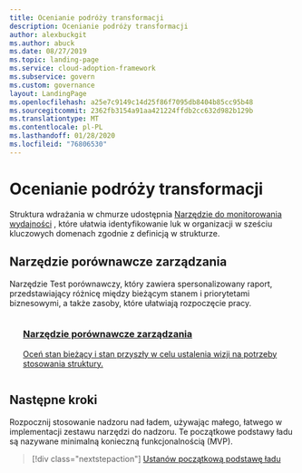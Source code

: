```yaml
---
title: Ocenianie podróży transformacji
description: Ocenianie podróży transformacji
author: alexbuckgit
ms.author: abuck
ms.date: 08/27/2019
ms.topic: landing-page
ms.service: cloud-adoption-framework
ms.subservice: govern
ms.custom: governance
layout: LandingPage
ms.openlocfilehash: a25e7c9149c14d25f86f7095db8404b85cc95b48
ms.sourcegitcommit: 2362fb3154a91aa421224ffdb2cc632d982b129b
ms.translationtype: MT
ms.contentlocale: pl-PL
ms.lasthandoff: 01/28/2020
ms.locfileid: "76806530"
---
```

# <a name="assess-your-transformation-journey"></a>Ocenianie podróży transformacji

Struktura wdrażania w chmurze udostępnia [Narzędzie do monitorowania wydajności](https://cafbaseline.com) , które ułatwia identyfikowanie luk w organizacji w sześciu kluczowych domenach zgodnie z definicją w strukturze.

## <a name="governance-benchmark-tool"></a>Narzędzie porównawcze zarządzania

Narzędzie Test porównawczy, który zawiera spersonalizowany raport, przedstawiający różnicę między bieżącym stanem i priorytetami biznesowymi, a także zasoby, które ułatwiają rozpoczęcie pracy.

<!-- markdownlint-disable MD033 -->

<ul class="panelContent cardsZ">
    <li style="display: flex; flex-direction: column;">
        <a href="https://cafbaseline.com" style="display: flex; flex-direction: column; flex: 1 0 auto;">
            <div class="cardSize" style="flex: 1 0 auto; display: flex;">
                <div class="cardPadding" style="display: flex;">
                    <div class="card">
                        <div class="cardText">
                            <h3>Narzędzie porównawcze zarządzania</h3>
                            <p>Oceń stan bieżący i stan przyszły w celu ustalenia wizji na potrzeby stosowania struktury.</p>
                            <p></p>
                        </div>
                    </div>
                </div>
            </div>
        </a>
    </li>
</ul>

<!-- markdownlint-enable MD033 -->

## <a name="next-steps"></a>Następne kroki

Rozpocznij stosowanie nadzoru nad ładem, używając małego, łatwego w implementacji zestawu narzędzi do nadzoru. Te początkowe podstawy ładu są nazywane minimalną konieczną funkcjonalnością (MVP).

> [!div class="nextstepaction"]
> [Ustanów początkową podstawę ładu](./initial-foundation.md)
